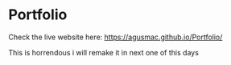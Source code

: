 # Portfolio
Check the live website here: https://agusmac.github.io/Portfolio/


This is horrendous i will remake it in next one of this days 
